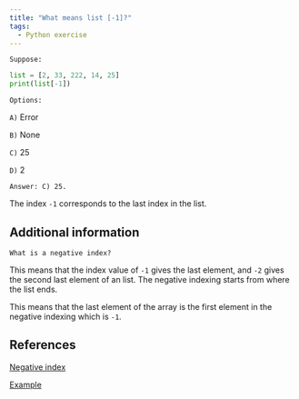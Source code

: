 ```yaml
---
title: "What means list [-1]?"
tags:
  - Python exercise
---
```


`Suppose:`

```python
list = [2, 33, 222, 14, 25]
print(list[-1])
```

`Options:`

`A)` Error

`B)` None

`C)` 25

`D)` 2

`Answer: C) 25.`

The index `-1` corresponds to the last index in the list.

## Additional information

`What is a negative index?`

This means that the index value of `-1` gives the last element, and `-2` gives the second last element of an list. The negative indexing starts from where the list ends.

This means that the last element of the array is the first element in the negative indexing which is `-1`.

## References

[Negative index](https://brainly.in/question/9668383)

[Example](https://www.i2tutorials.com/what-are-negative-indexes-and-why-are-they-used/)
